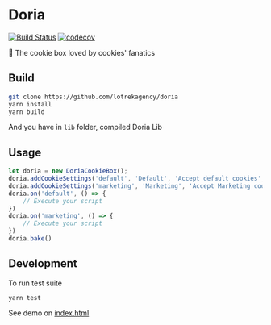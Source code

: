 # Doria
[![Build Status](https://travis-ci.org/lotrekagency/doria.svg?branch=master)](https://travis-ci.org/lotrekagency/doria) [![codecov](https://codecov.io/gh/lotrekagency/doria/branch/master/graph/badge.svg)](https://codecov.io/gh/lotrekagency/doria)

🍪 The cookie box loved by cookies' fanatics

## Build
```sh
git clone https://github.com/lotrekagency/doria
yarn install
yarn build
```
And you have in `lib` folder, compiled Doria Lib

## Usage
```js
let doria = new DoriaCookieBox();
doria.addCookieSettings('default', 'Default', 'Accept default cookies', true);
doria.addCookieSettings('marketing', 'Marketing', 'Accept Marketing cookies');
doria.on('default', () => {
    // Execute your script
})
doria.on('marketing', () => {
    // Execute your script
})
doria.bake()
```

## Development

To run test suite

    yarn test

See demo on [index.html](https://github.com/lotrekagency/doria/blob/master/index.html)
